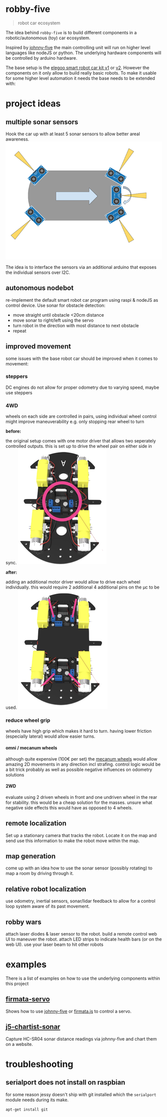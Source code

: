 robby-five
===

> robot car ecosystem

The idea behind `robby-five` is to build different components in a robotic/autonomous (toy) car ecosystem.

Inspired by [johnny-five](http://johnny-five.io/) the main controlling unit will run on higher level languages like nodeJS or python. The underlying hardware components will be controlled by arduino hardware.

The base setup is the [elegoo smart robot car kit v1](https://www.elegoo.com/product/elegoo-uno-project-smart-robot-car-kit-v1-0/) or [v2](https://www.elegoo.com/product/elegoo-uno-project-upgraded-smart-robot-car-kit-v2-0/). However the components on it only allow to build really basic robots. To make it usable for some higher level automation it needs the base needs to be extended with:


# project ideas

## multiple sonar sensors

Hook the car up with at least 5 sonar sensors to allow better areal awareness.
![sonar](./assets/sonar.png)

The idea is to interface the sensors via an additional arduino that exposes the individual sensors over I2C.

## autonomous nodebot

re-implement the default smart robot car program using raspi & nodeJS as control device. Use sonar for obstacle detection:
* move straight until obstacle <20cm distance
* move sonar to right/left using the servo
* turn robot in the direction with most distance to next obstacle
* repeat

## improved movement

some issues with the base robot car should be improved when it comes to movement:

### steppers

DC engines do not allow for proper odometry due to varying speed, maybe use steppers

### 4WD

wheels on each side are controlled in pairs, using individual wheel control might improve maneuverability e.g. only stopping rear wheel to turn

**before:**

the original setup comes with one motor driver that allows two seperately controlled outputs. this is set up to drive the wheel pair on either side in sync.
![original elegoo setup](./assets/4wd-1.png)

**after:**

adding an additional motor driver would allow to drive each wheel individually. this would require 2 additional 4 additional pins on the µc to be used.
![original elegoo setup](./assets/4wd-2.png)

### reduce wheel grip

wheels have high grip which makes it hard to turn. having lower friction (especially lateral) would allow easier turns.

#### omni / mecanum wheels 

although quite expensive (100€ per set) the [mecanum wheels](https://www.youtube.com/watch?v=8sH1a511_q4) would allow amazing 2D movements in any direction incl strafing.
control logic would be a bit trick probably as well as possible negative influences on odometry solutions

#### 2WD

evaluate using 2 driven wheels in front and one undriven wheel in the rear for stability. this would be a cheap solution for the masses. unsure what negative side effects this would have as opposed to 4 wheels.

## remote localization

Set up a stationary camera that tracks the robot. Locate it on the map and send use this information to make the robot move within the map.

## map generation

come up with an idea how to use the sonar sensor (possibly rotating) to map a room by driving through it.

## relative robot localization

use odometry, inertial sensors, sonar/lidar feedback to allow for a control loop system aware of its past movement.

## robby wars

attach laser diodes & laser sensor to the robot. build a remote control web UI to maneuver the robot. attach LED strips to indicate health bars (or on the web UI). use your laser beam to hit other robots

# examples

There is a list of examples on how to use the underlying components within this project

## [firmata-servo](./examples/firmata-servo)

Shows how to use [johnny-five](http://johnny-five.io/) or [firmata.js](https://github.com/firmata/firmata.js/) to control a servo.

## [j5-chartist-sonar](./examples/j5-chartist-sonar)

Capture HC-SR04 sonar distance readings via johnny-five and chart them on a website.

# troubleshooting

## serialport does not install on raspbian

for some reason jessy doesn't ship with git installed which the `serialport` module needs during its make.

```sh
apt-get install git
```
